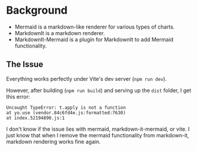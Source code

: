 # Background

- Mermaid is a markdown-like renderer for various types of charts.
- MarkdownIt is a markdown renderer.
- MarkdownIt-Mermaid is a plugin for MarkdownIt to add Mermaid functionality.

## The Issue

Everything works perfectly under Vite's dev server (`npm run dev`).

However, after building (`npm run build`) and serving up the `dist` folder, I get this error:

```
Uncaught TypeError: t.apply is not a function
at yo.use (vendor.84c6fd4e.js:formatted:7630)
at index.52194890.js:1
```

I don't know if the issue lies with mermaid, markdown-it-mermaid, or vite. I just know that when I remove the mermaid functionality from markdown-it, markdown rendering works fine again.
